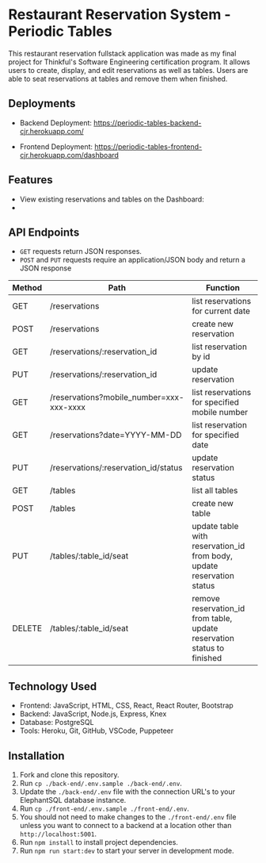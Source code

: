 # Restaurant Reservation System - Periodic Tables

This restaurant reservation fullstack application was made as my final project for Thinkful's Software Engineering certification program. It allows users to create, display, and edit reservations as well as tables. Users are able to seat reservations at tables and remove them when finished. 

## Deployments

 - Backend Deployment: https://periodic-tables-backend-cjr.herokuapp.com/

 - Frontend Deployment: https://periodic-tables-frontend-cjr.herokuapp.com/dashboard

## Features

 - View existing reservations and tables on the Dashboard:
 - 

## API Endpoints

 - `GET` requests return JSON responses.
 - `POST` and `PUT` requests require an application/JSON body and return a JSON response

| Method | Path | Function |
| ----------- | ----------- | ----------- |
| GET | /reservations | list reservations for current date |
| POST | /reservations | create new reservation |
| GET | /reservations/:reservation_id | list reservation by id |
| PUT | /reservations/:reservation_id | update reservation |
| GET | /reservations?mobile_number=xxx-xxx-xxxx | list reservations for specified mobile number |
| GET | /reservations?date=YYYY-MM-DD | list reservation for specified date |
| PUT | /reservations/:reservation_id/status | update reservation status |
| GET | /tables | list all tables |
| POST | /tables | create new table |
| PUT | /tables/:table_id/seat | update table with reservation_id from body, update reservation status |
| DELETE | /tables/:table_id/seat | remove reservation_id from table, update reservation status to finished |

## Technology Used

 - Frontend: JavaScript, HTML, CSS, React, React Router, Bootstrap
 - Backend: JavaScript, Node.js, Express, Knex
 - Database: PostgreSQL
 - Tools: Heroku, Git, GitHub, VSCode, Puppeteer

## Installation

1. Fork and clone this repository.
1. Run `cp ./back-end/.env.sample ./back-end/.env`.
1. Update the `./back-end/.env` file with the connection URL's to your ElephantSQL database instance.
1. Run `cp ./front-end/.env.sample ./front-end/.env`.
1. You should not need to make changes to the `./front-end/.env` file unless you want to connect to a backend at a location other than `http://localhost:5001`.
1. Run `npm install` to install project dependencies.
1. Run `npm run start:dev` to start your server in development mode.
